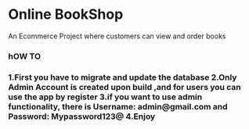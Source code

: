 # Online BookShop
 An Ecommerce Project where customers can view and order books
 <h3>hOW TO<h3>
 1.First you have to migrate and update the database
 2.Only Admin Account is created upon build ,and for users you can use the app by register
 3.if you want to use admin functionality, there is Username: admin@gmail.com and Password: Mypassword123@
 4.Enjoy
